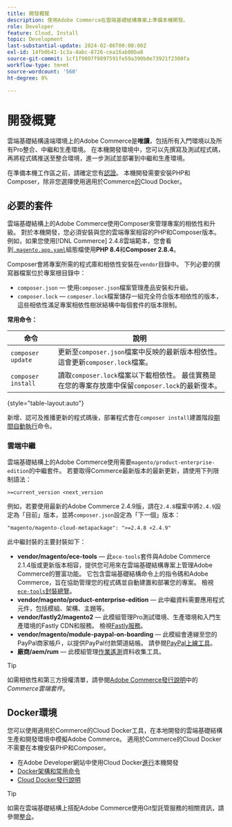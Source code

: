 ```yaml
---
title: 開發概覽
description: 使用Adobe Commerce在雲端基礎結構專案上準備本機開發。
role: Developer
feature: Cloud, Install
topic: Development
last-substantial-update: 2024-02-06T00:00:00Z
exl-id: 14fb0b41-1c3a-4abc-8726-cea16ab00ba8
source-git-commit: 1cf1f9097f9897591fe59a390b0e73921f2300fa
workflow-type: tm+mt
source-wordcount: '560'
ht-degree: 0%

---
```


# 開發概覽

雲端基礎結構遠端環境上的Adobe Commerce是&#x200B;**唯讀**，包括所有入門環境以及所有Pro整合、中繼和生產環境。 在本機開發環境中，您可以先撰寫及測試程式碼，再將程式碼推送至整合環境，進一步測試並部署到中繼和生產環境。

在準備本機工作區之前，請確定您有[認證](../../get-started/prepare-workspace.md)。 本機開發需要安裝PHP和Composer，除非您選擇使用適用於Commerce[的](#docker-environment)Cloud Docker。

## 必要的套件

雲端基礎結構上的Adobe Commerce使用Composer來管理專案的相依性和升級。 對於本機開發，您必須安裝與您的雲端專案相容的PHP和Composer版本。 例如，如果您使用[!DNL Commerce] 2.4.8雲端範本，您會看到[`.magento.app.yaml`](https://github.com/magento/magento-cloud/blob/2.4.8/.magento.app.yaml)組態檔使用&#x200B;**PHP 8.4**&#x200B;和&#x200B;**Composer 2.8.4**。

Composer會將專案所需的程式庫和相依性安裝在`vendor`目錄中。 下列必要的撰寫器檔案位於專案根目錄中：

- `composer.json` — 使用`composer.json`檔案管理產品安裝和升級。
- `composer.lock` — `composer.lock`檔案儲存一組完全符合版本相依性的版本，這些相依性滿足專案相依性樹狀結構中每個套件的版本限制。

**常用命令：**

| 命令 | 說明 |
|--------------------|----------------------------------------------------------------------------------------------------------------------------------------------------------|
| `composer update` | 更新至`composer.json`檔案中反映的最新版本相依性。 這會更新`composer.lock`檔案。 |
| `composer install` | 讀取`composer.lock`檔案以下載相依性。 最佳實務是在您的專案存放庫中保留`composer.lock`的最新復本。 |

{style="table-layout:auto"}

新增、認可及推播更新的程式碼後，部署程式會在`composer install`建置階段[期間自動執行](../deploy/process.md#build-phase-build-phase)命令。

### 雲端中繼

雲端基礎結構上的Adobe Commerce使用需要`magento/product-enterprise-edition`的中繼套件。 若要取得Commerce最新版本的最新更新，請使用下列限制語法：

```text
>=current_version <next_version
```

例如，若要使用最新的Adobe Commerce 2.4.9版，請在`2.4.8`檔案中將`2.4.9`設定為「目前」版本，並將`composer.json`設定為「下一個」版本：

```text
"magento/magento-cloud-metapackage": ">=2.4.8 <2.4.9"
```

此中繼封裝的主要封裝如下：

- **vendor/magento/ece-tools** — 此`ece-tools`套件與Adobe Commerce 2.1.4版或更新版本相容，提供您可用來在雲端基礎結構專案上管理Adobe Commerce的豐富功能。 它包含雲端基礎結構命令上的指令碼和Adobe Commerce，旨在協助管理您的程式碼並自動建置和部署您的專案。 檢視[`ece-tools`封裝總覽](../dev-tools/package-overview.md)。
- **vendor/magento/product-enterprise-edition** — 此中繼資料需要應用程式元件，包括模組、架構、主題等。
- **vendor/fastly2/magento2** — 此模組管理Pro測試環境、生產環境和入門生產環境的Fastly CDN和服務。 檢視[Fastly服務](/help/cloud-guide/cdn/fastly.md#fastly-cdn-module-for-magento-2)。
- **vendor/magento/module-paypal-on-boarding** — 此模組會連線至您的PayPal商家帳戶，以提供PayPal付款閘道結帳。 請參閱[PayPal上線工具](../store/paypal.md)。
- **廠商/aem/rum** — 此模組管理[作業遙測](../monitor/operational-telemetry.md)資料收集工具。

>[!TIP]
>
>如需相依性和第三方授權清單，請參閱[Adobe Commerce發行說明](/help/cloud-guide/release-notes/cloud-packages.md)中的&#x200B;_Commerce雲端套件_。

## Docker環境

您可以使用適用於Commerce的Cloud Docker工具，在本地開發的雲端基礎結構生產和開發環境中模擬Adobe Commerce。 適用於Commerce的Cloud Docker不需要在本機安裝PHP和Composer。

- 在Adobe Developer網站中使用Cloud Docker[進行](https://developer.adobe.com/commerce/cloud-tools/docker/setup/)本機開發
- [Docker架構和常用命令](../dev-tools/cloud-docker.md)
- [Cloud Docker發行說明](../release-notes/cloud-docker.md)

>[!TIP]
>
>如需在雲端基礎結構上搭配Adobe Commerce使用Git型託管服務的相關資訊，請參閱[整合](../integrations/overview.md)。
